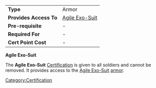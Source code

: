 |                        |                                     |
| ---------------------- | ----------------------------------- |
| **Type**               | Armor                               |
| **Provides Access To** | [Agile Exo-Suit](../armor/Agile_Exo-Suit.md) |
| **Pre-requisite**      | \-                                  |
| **Required For**       | \-                                  |
| **Cert Point Cost**    | \-                                  |

**Agile Exo-Suit**

The **Agile Exo-Suit** [Certification](Certification.md) is
given to all soldiers and cannot be removed. It provides access to the
[Agile Exo-Suit](../armor/Agile_Exo-Suit.md) [armor](../Armor.md).

[Category:Certification](../Category:Certification.md)
